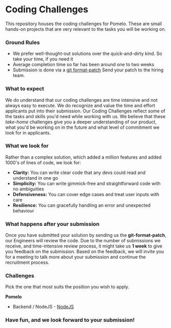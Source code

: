 # Coding Challenges

This repository houses the coding challenges for Pomelo. 
These are small hands-on projects that are very relevant to the tasks you will be working on.

### Ground Rules

* We prefer well-thought-out solutions over the quick-and-dirty kind. So take your time,
  if you need it 
* Average completion time so far has been around one to two weeks
* Submission is done via a [git format-patch](https://git-scm.com/docs/git-format-patch)
  Send your patch to the hiring team.

### What to expect

We do understand that our coding challenges are time intensive and not always easy to
execute. We do recognize and value the time and effort applicants put into their
submission. Our Coding Challenges reflect some of the tasks and skills you'd need while
working with us. We believe that these *take-home* challenges give you a deeper understanding of our product, what you'd be working on in the future and what level of commitment we look for in applicants.

### What we look for

Rather than a complex solution, which added a million features and added 1000's of lines of code, we look for:

* **Clarity:** You can write clear code that any devs could read and understand in one go
* **Simplicity:** You can write gimmick-free and straightforward code with no ambiguities
* **Defensiveness:** You can cover edge cases and treat user inputs with care
* **Resilience:** You can gracefully handling an error and unexpected behaviour

### What happens after your submission

Once you have submitted your solution by sending us the **git-format-patch**, our
Engineers will review the code. Due to the number of submissions we receive, and
time-intensive review process, it might take us **1 week** to give you feedback on the
submission. Based on the feedback, we will invite you for a meeting to talk more about
your submission and continue the recruitment process.

### Challenges

Pick the one that most suits the position you wish to apply.

**Pomelo**

* Backend / NodeJS - [NodeJS](https://github.com/pomelofashion/challenges/tree/master/challenge-nodejs)

### Have fun, and we look forward to your submission!
